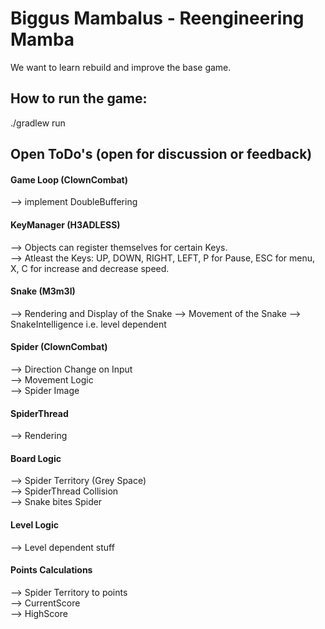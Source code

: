 # Biggus Mambalus - Reengineering Mamba 
We want to learn rebuild and improve the base game.

## How to  run the game:
./gradlew run

## Open ToDo's (open for discussion or feedback) 

#### Game Loop (ClownCombat)
--> implement DoubleBuffering

#### KeyManager (H3ADLESS)
--> Objects can register themselves for certain Keys.  
--> Atleast the Keys: UP, DOWN, RIGHT, LEFT, P for Pause, ESC for menu, X, C for increase and decrease speed.

#### Snake (M3m3l)
--> Rendering and Display of the Snake
--> Movement of the Snake
--> SnakeIntelligence i.e. level dependent 

#### Spider (ClownCombat)
--> Direction Change on Input  
--> Movement Logic   
--> Spider Image

#### SpiderThread
--> Rendering

#### Board Logic
--> Spider Territory (Grey Space)  
--> SpiderThread Collision  
--> Snake bites Spider   

#### Level Logic
--> Level dependent stuff

#### Points Calculations
--> Spider Territory to points   
--> CurrentScore   
--> HighScore


